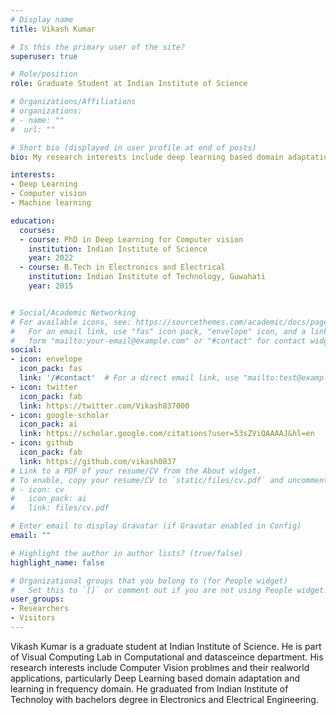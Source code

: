 ```yaml
---
# Display name
title: Vikash Kumar

# Is this the primary user of the site?
superuser: true

# Role/position
role: Graduate Student at Indian Institute of Science

# Organizations/Affiliations
# organizations:
# - name: ""
#  url: ""

# Short bio (displayed in user profile at end of posts)
bio: My research interests include deep learning based domain adaptation for Computer Vision, learning in frequency domain.

interests:
- Deep Learning
- Computer vision
- Machine learning

education:
  courses:
  - course: PhD in Deep Learning for Computer vision
    institution: Indian Institute of Science
    year: 2022
  - course: B.Tech in Electronics and Electrical
    institution: Indian Institute of Technology, Guwahati
    year: 2015


# Social/Academic Networking
# For available icons, see: https://sourcethemes.com/academic/docs/page-builder/#icons
#   For an email link, use "fas" icon pack, "envelope" icon, and a link in the
#   form "mailto:your-email@example.com" or "#contact" for contact widget.
social:
- icon: envelope
  icon_pack: fas
  link: '/#contact'  # For a direct email link, use "mailto:test@example.org".
- icon: twitter
  icon_pack: fab
  link: https://twitter.com/Vikash837000
- icon: google-scholar
  icon_pack: ai
  link: https://scholar.google.com/citations?user=53sZViQAAAAJ&hl=en
- icon: github
  icon_pack: fab
  link: https://github.com/vikash0837
# Link to a PDF of your resume/CV from the About widget.
# To enable, copy your resume/CV to `static/files/cv.pdf` and uncomment the lines below.
# - icon: cv
#   icon_pack: ai
#   link: files/cv.pdf

# Enter email to display Gravatar (if Gravatar enabled in Config)
email: ""

# Highlight the author in author lists? (true/false)
highlight_name: false

# Organizational groups that you belong to (for People widget)
#   Set this to `[]` or comment out if you are not using People widget.
user_groups:
- Researchers
- Visitors
---
```


Vikash Kumar is a graduate student at Indian Institute of Science. He is part of Visual Computing Lab in Computational and datasceince department. His research interests include Computer Vision problmes and their realworld applications, particularly Deep Learning based domain adaptation and learning in frequency domain.
He graduated from Indian Institute of Technoloy with bachelors degree in Electronics and Electrical Engineering.


